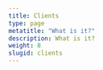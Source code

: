 ```yaml
---
title: Clients
type: page
metatitle: "What is it?"
description: What is it?
weight: 8
slugid: clients
---
```

<div id="clients" class="">
    <article class="pt-10">     
        <div class="grid grid-cols-1 sm:grid-cols-3 md:grid-cols-5 gap-4 text-center">
        <div class="col-span-1 md:col-span-1 min-h-full border border-gray-100 p-5">
            <aside class="flex justify-center items-center flex-wrap flex-col">
                <img src="/assets-natural/brand/www.netspective.com/solutions/cak/Aliim.jpg" alt="" class="h-12 object-contain grayscale hover:grayscale-0">
            </aside>
        </div>
        <div class="col-span-1 md:col-span-1 min-h-full border border-gray-100 p-5">
            <aside class="flex justify-center items-center flex-wrap flex-col">
                <img src="/assets-natural/brand/www.netspective.com/solutions/fluent/PrescribeWell.jpg" alt="" class="h-12 object-contain grayscale hover:grayscale-0">
            </aside>
        </div>
        <div class="col-span-1 md:col-span-1 min-h-full border border-gray-100 p-5">
            <aside class="flex justify-center items-center flex-wrap flex-col">
                <img src="/assets-natural/brand/www.netspective.com/solutions/fluent/Ryohee.jpg" alt="" class="h-12 object-contain grayscale hover:grayscale-0">
            </aside>
        </div>
        <div class="col-span-1 md:col-span-1 min-h-full border border-gray-100 p-5">
            <aside class="flex justify-center items-center flex-wrap flex-col">
                <img src="/assets-natural/brand/www.netspective.com/solutions/cak/Netspective-Communications.jpg" alt="" class="h-12 object-contain grayscale hover:grayscale-0">
            </aside>
        </div>
        <div class="col-span-1 md:col-span-1 min-h-full border border-gray-100 p-5">
            <aside class="flex justify-center items-center flex-wrap flex-col">
                <img src="/assets-natural/brand/www.netspective.com/solutions/watchtower/healthcareguys-logo-1.png" alt="" class="h-12 object-contain grayscale hover:grayscale-0">
            </aside>
        </div>
        <div class="col-span-1 md:col-span-1 min-h-full border border-gray-100 p-5">
            <aside class="flex justify-center items-center flex-wrap flex-col">
                <img src="/assets-natural/brand/www.netspective.com/solutions/watchtower/the-health-care-it-guy-logo.png" alt="" class="h-12 object-contain grayscale hover:grayscale-0">
            </aside>
        </div>
        </div>
    </article>
</div>